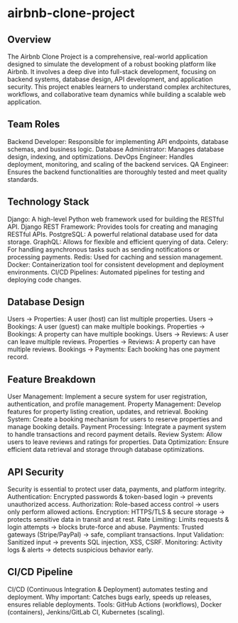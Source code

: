 # airbnb-clone-project
## Overview
The Airbnb Clone Project is a comprehensive, real-world application designed to simulate the development of a robust booking platform like Airbnb. It involves a deep dive into full-stack development, focusing on backend systems, database design, API development, and application security. This project enables learners to understand complex architectures, workflows, and collaborative team dynamics while building a scalable web application.
## Team Roles
Backend Developer: Responsible for implementing API endpoints, database schemas, and business logic.
Database Administrator: Manages database design, indexing, and optimizations.
DevOps Engineer: Handles deployment, monitoring, and scaling of the backend services.
QA Engineer: Ensures the backend functionalities are thoroughly tested and meet quality standards.
## Technology Stack
Django: A high-level Python web framework used for building the RESTful API.
Django REST Framework: Provides tools for creating and managing RESTful APIs.
PostgreSQL: A powerful relational database used for data storage.
GraphQL: Allows for flexible and efficient querying of data.
Celery: For handling asynchronous tasks such as sending notifications or processing payments.
Redis: Used for caching and session management.
Docker: Containerization tool for consistent development and deployment environments.
CI/CD Pipelines: Automated pipelines for testing and deploying code changes.
## Database Design
Users → Properties: A user (host) can list multiple properties.
Users → Bookings: A user (guest) can make multiple bookings.
Properties → Bookings: A property can have multiple bookings.
Users → Reviews: A user can leave multiple reviews.
Properties → Reviews: A property can have multiple reviews.
Bookings → Payments: Each booking has one payment record.
## Feature Breakdown
User Management: Implement a secure system for user registration, authentication, and profile management.
Property Management: Develop features for property listing creation, updates, and retrieval.
Booking System: Create a booking mechanism for users to reserve properties and manage booking details.
Payment Processing: Integrate a payment system to handle transactions and record payment details.
Review System: Allow users to leave reviews and ratings for properties.
Data Optimization: Ensure efficient data retrieval and storage through database optimizations.
## API Security
Security is essential to protect user data, payments, and platform integrity.
Authentication: Encrypted passwords & token-based login → prevents unauthorized access.
Authorization: Role-based access control → users only perform allowed actions.
Encryption: HTTPS/TLS & secure storage → protects sensitive data in transit and at rest.
Rate Limiting: Limits requests & login attempts → blocks brute-force and abuse.
Payments: Trusted gateways (Stripe/PayPal) → safe, compliant transactions.
Input Validation: Sanitized input → prevents SQL injection, XSS, CSRF.
Monitoring: Activity logs & alerts → detects suspicious behavior early.
## CI/CD Pipeline
CI/CD (Continuous Integration & Deployment) automates testing and deployment.
Why important: Catches bugs early, speeds up releases, ensures reliable deployments.
Tools: GitHub Actions (workflows), Docker (containers), Jenkins/GitLab CI, Kubernetes (scaling).

